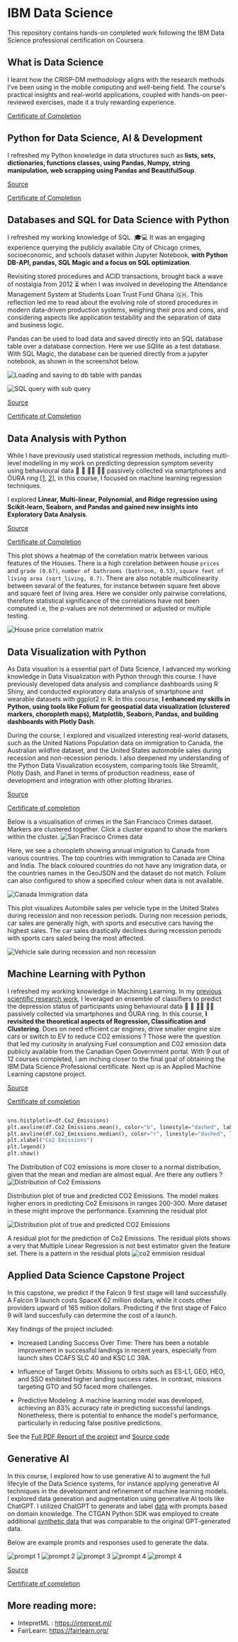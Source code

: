 # IBM Data Science

This repository contains hands-on completed work following the IBM Data Science professional certification on Coursera. 

## What is Data Science

I learnt how the CRISP-DM methodology aligns with the research methods I’ve been using in the mobile computing and well-being field. The course's practical insights and real-world applications, coupled with hands-on peer-reviewed exercises, made it a truly rewarding experience.

[Certificate of Completion](https://www.coursera.org/account/accomplishments/verify/MGUNWY77TWBN)

## Python for Data Science, AI  & Development

I refreshed my Python knowledge in data structures such as **lists, sets, dictionaries, functions classes, using Pandas, Numpy, string manipulation, web scrapping using Pandas and BeautifulSoup**.

[Source](./web_scrapping/)

[Certificate of Completion](https://www.coursera.org/account/accomplishments/verify/W9A5M2FFUEY5)

## Databases and SQL for Data Science with Python

I refreshed my working knowledge of SQL. 🎓💻 It was an engaging experience querying the publicly available City of Chicago crimes, socioeconomic, and schools dataset within Jupyter Notebook, **with Python DB-API, pandas, SQL Magic and a focus on SQL optimization**. 

Revisiting stored procedures and ACID transactions, brought back a wave of nostalgia from 2012 ⏳ when I was involved in developing the Attendance Management System at Students Loan Trust Fund Ghana 🇬🇭. This reflection led me to read about the evolving role of stored procedures in modern data-driven production systems, weighing their pros and cons, and considering aspects like application testability and the separation of data and business logic.

Pandas can be used to load data and saved directly into an SQL database table over a database connection. Here we use SQlite as a test database. With SQL Magic, the database can be queried directly from a jupyter notebook, as shown in the screenshot below. 

![Loading and saving to db table with pandas](./img/load_data_and_save_to_db_table.png)

![SQL query with sub query](./img/sql_query_in_jupyter.png)

[Source](./database/)

[Certificate of Completion](https://www.coursera.org/account/accomplishments/verify/FXN2LMYKS0BH)


## Data Analysis with Python

While I have previously used statistical regression methods, including multi-level modelling in my work on predicting depression symptom severity using behavioural data 📲 🛌 🚶‍♂️ 🤸‍♀️ passively collected via smartphones and ŌURA ring [[1](https://www.sciencedirect.com/science/article/pii/S1574119222000566), [2](https://www.frontiersin.org/journals/psychiatry/articles/10.3389/fpsyt.2021.625247/full)], in this course, I focused on machine learning regression techniques. 

I explored **Linear, Multi-linear, Polynomial, and Ridge regression using Scikit-learn, Seaborn, and Pandas and gained new insights into Exploratory Data Analysis**.

[Source](./data_analysis/)

[Certificate of Completion](https://www.coursera.org/account/accomplishments/verify/IBRF87JTMPFL)

This plot shows a heatmap of the correlation matrix between various features of the Houses. There is a high corelation between house `prices` and `grade (0.67)`, `number of bathrooms (bathroom, 0.53)`, `square feet of living area (sqrt_living, 0.7)`. There are also notable multicolinearity between sevaral of the features, for instance between square feet above and square feet of living area. Here we consider only pairwise correlations, therefore statistical significance of the correlations have not been computed i.e, the p-values are not determined or adjusted or multiple testing. 


![House price correlation matrix](./img/house_price_correlation%20matrix.png)


## Data Visualization with Python

As Data visualion is a essential part of Data Science, I advanced my working knowledge in Data Visualization with Python through this course. I have previously developed data analysis and compliance dashboards using R Shiny, and conducted exploratory data analysis of smartphone and wearable datasets with ggplot2 in R. In this coourse, **I enhanced my skills in Python, using tools like Folium for geospatial data visualization (clustered markers, choropleth maps), Matplotlib, Seaborn, Pandas, and building dashboards with Plotly Dash**.

During the course, I explored and visualized interesting real-world datasets, such as the United Nations Population data on immigration to Canada, the Australian wildfire dataset, and the United States  automobile sales during recession and non-recession periods. I also deepened my understanding of the Python Data Visualization ecosystem, comparing tools like Streamlit, Plotly Dash, and Panel in terms of production readiness, ease of development and integration with other plotting libraries.

[Source](./data_visualisation/) 

[Certificate of completion](https://coursera.org/share/7df2fe9692ca65e50e23b4b1b1a04801)

Below is a visualisation of crimes in the San Francisco Crimes dataset. Markers are clustered together. Click a cluster expand to show the markers within the cluster. 
![San Fracisco Crimes data](./img/san_franscisco_crimes_data_with_grouped_markers.png)

Here, we see a choropleth showing annual imigration to Canada from various countries. The top countries with immigration to Canada are China and India. The black coloured countries do not have any imigration data, or the countries names in the GeoJSON and the dataset do not match. Folium can also configured to show a specified colour when data is not available. 

![Canada Immigration data](./img/canada_imigration_choropleth.png)

This plot visualizes Autombile sales per vehicle type in the United States during recession and non recession periods. During non recession periods, car sales are generally high, with sports and esecutive cars having the highest sales. The car sales drastically declines during recession periods with sports cars saled being the most affected. 

![Vehicle sale during recession and non recession](./img/Vehicle_sales_during_recession_and_non_recession.png)


## Machine Learning with Python

I refreshed my working knowledge in Machining Learning. In my [previous scientific research work](https://www.sciencedirect.com/science/article/pii/S1574119222000566), I leveraged an ensemble of classifiers to predict the depression status of participants using behavioural data 📲 🛌 🚶‍♂️ 🤸‍♀️ passively collected via smartphones and ŌURA ring. In this course, **I revisited the theoretical aspects of Regression, Classification and Clustering**.  Does on need efficient car engines, drive smaller engine size cars or switch to EV to reduce CO2 emissions ? Those were the question that led my curiosity in analysing Fuel consumption and C02 emission data publicly available from the Canadian Open Government portal.  With 9 out of 12 courses completed, I am inching closer to the final goal of obtaining the IBM Data Science Professional certificate.  Next up is an Applied Machine Learning capstone project. 

[Source](./machine_learning/) 

[Certificate of completion](https://coursera.org/share/762a19f6e96c3d2901423646bfabee84)

```python

sns.histplot(x=df.Co2_Emissions)
plt.axvline(df.Co2_Emissions.mean(), color="b", linestyle="dashed", label="Mean")
plt.axvline(df.Co2_Emissions.median(), color="r", linestyle="dashed", label="Median")
plt.xlabel("Co2 Emissions")
plt.legend()
plt.show()

```
The Distribution of C02 emissions is more closer to a normal distribution, given that the mean and median are almost equal. Are there any outliers ?
![Distribution of Co2 Emissions](./img/fuel_consumption_distro.png)


Distribution plot of true and predicted CO2 Emissions. The model makes higher errors in predicting Co2 Emisisons in ranges 200-300. More dataset in these might improve the performance. Examining the residual plot


![Distribution plot of true and predicted CO2 Emissions](./img/distribution_plot_true_pred_co2_emission.png)

A residual plot for the prediction of Co2 Emissions. The residual plots shows a very that Multiple Linear Regression is not best estimator given the feature set. There is a pattern in the residual plots 
![co2 emmision residual](./img/co2-emission_residual_plot.png)


## Applied Data Science Capstone Project

In this capstone, we predict if the Falcon 9 first stage will land successfully. A Falcon 9 launch costs SpaceX 62 million dollars, while it costs other providers upward of 165 million dollars. Predicting if the first stage of Falco 9 will land succesfully can determine the cost of a launch. 

Key findings of the project included:

* Increased Landing Success Over Time: There has been a notable improvement in successful landings in recent years, especially from launch sites CCAFS SLC 40 and KSC LC 39A.

* Influence of Target Orbits: Missions to orbits such as ES-L1, GEO, HEO, and SSO exhibited higher landing success rates. In contrast, missions targeting GTO and SO faced more challenges.

* Predictive Modeling: A machine learning model was developed, achieving an 83% accuracy rate in predicting successful landings. Nonetheless, there is potential to enhance the model's performance, particularly in reducing false positive predictions.

See the [Full PDF Report of the project](./captone_project/final_report/spacex-capstone-report.pdf) and [Source code](./captone_project/)


## Generative AI

In this course, I explored how to use generative AI to augment the full lifecyle of the Data Science systems, for instance applying generative AI techniques in the development and refinement of machine learning models. I explored data generation and augmentation using generative AI tools like ChatGPT. I utilized ChatGPT to generate and label [data](./generative_ai/digital_phenotyping_data_gpt_labeled.csv) with prompts based on domain knowledge. The CTGAN Python SDK was employed to create additional [synthetic data](./generative_ai/generating_synthetic_data.ipynb) that was comparable to the original GPT-generated data.


Below are example promts and responses used to generate the data. 

![prompt 1](./generative_ai/1.%20gpt_prompt_1.png)
![prompt 2](./generative_ai/2.%20gpt_prompt_2.png)
![prompt 3](./generative_ai/3.%20gpt_prompt_3.png)
![prompt 4](./generative_ai/4.%20gpt_prompt_4.png)
![prompt 4](./generative_ai/5.%20gpt_prompt_5.png)

[Source](./generative_ai/)

[Certificate of completion](https://www.coursera.org/account/accomplishments/verify/UOJDJ8UL7T04)

## More reading more: 
- IntepretML : https://interpret.ml/
- FairLearn: https://fairlearn.org/
